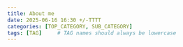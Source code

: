 ```yaml
---
title: About me
date: 2025-06-16 16:30 +/-TTTT
categories: [TOP_CATEGORY, SUB_CATEGORY]
tags: [TAG]     # TAG names should always be lowercase
---
```

